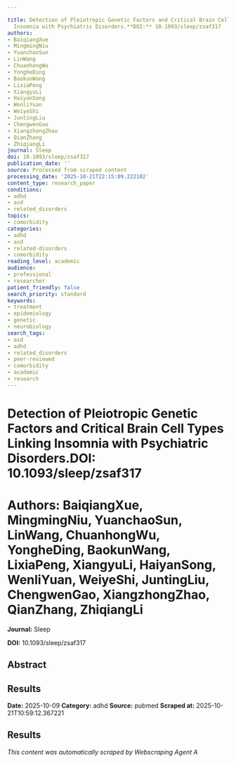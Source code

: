 ```yaml
---

title: Detection of Pleiotropic Genetic Factors and Critical Brain Cell Types Linking
  Insomnia with Psychiatric Disorders.**DOI:** 10.1093/sleep/zsaf317
authors:
- BaiqiangXue
- MingmingNiu
- YuanchaoSun
- LinWang
- ChuanhongWu
- YongheDing
- BaokunWang
- LixiaPeng
- XiangyuLi
- HaiyanSong
- WenliYuan
- WeiyeShi
- JuntingLiu
- ChengwenGao
- XiangzhongZhao
- QianZhang
- ZhiqiangLi
journal: Sleep
doi: 10.1093/sleep/zsaf317
publication_date: ''
source: Processed from scraped content
processing_date: '2025-10-21T22:15:09.222102'
content_type: research_paper
conditions:
- adhd
- asd
- related_disorders
topics:
- comorbidity
categories:
- adhd
- asd
- related-disorders
- comorbidity
reading_level: academic
audience:
- professional
- researcher
patient_friendly: false
search_priority: standard
keywords:
- treatment
- epidemiology
- genetic
- neurobiology
search_tags:
- asd
- adhd
- related_disorders
- peer-reviewed
- comorbidity
- academic
- research
---
```




# Detection of Pleiotropic Genetic Factors and Critical Brain Cell Types Linking Insomnia with Psychiatric Disorders.**DOI:** 10.1093/sleep/zsaf317

# **Authors:** BaiqiangXue, MingmingNiu, YuanchaoSun, LinWang, ChuanhongWu, YongheDing, BaokunWang, LixiaPeng, XiangyuLi, HaiyanSong, WenliYuan, WeiyeShi, JuntingLiu, ChengwenGao, XiangzhongZhao, QianZhang, ZhiqiangLi

**Journal:** Sleep

**DOI:** 10.1093/sleep/zsaf317

## Abstract

## Results

**Date:** 2025-10-09
**Category:** adhd
**Source:** pubmed
**Scraped at:** 2025-10-21T10:59:12.367221
## Results
*This content was automatically scraped by Webscraping Agent A*